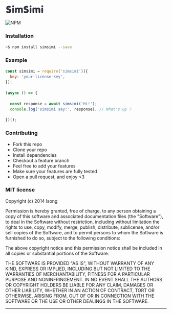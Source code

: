 ![SimSimi logo](./simsimi-logo.jpg)

![NPM](https://img.shields.io/badge/npm%20package-3.0.0-brightgreen?style=for-the-badge&logo=NPM&link=https%3A%2F%2Fbadge.fury.io%2Fjs%2Fsimsimi.png)

### Installation

```bash
~$ npm install simsimi --save
```

### Example

```js
const simsimi = require('simsimi')({
  key: 'your-license-key',
});

(async () => {

  const response = await simsimi('Hi!');
  console.log('simsimi say:', response); // What's up ?

})();
```

### Contributing
- Fork this repo
- Clone your repo
- Install dependencies
- Checkout a feature branch
- Feel free to add your features
- Make sure your features are fully tested
- Open a pull request, and enjoy <3

### MIT license
Copyright (c) 2014 lsong

Permission is hereby granted, free of charge, to any person obtaining a copy
of this software and associated documentation files (the &quot;Software&quot;), to deal
in the Software without restriction, including without limitation the rights
to use, copy, modify, merge, publish, distribute, sublicense, and/or sell
copies of the Software, and to permit persons to whom the Software is
furnished to do so, subject to the following conditions:

The above copyright notice and this permission notice shall be included in
all copies or substantial portions of the Software.

THE SOFTWARE IS PROVIDED &quot;AS IS&quot;, WITHOUT WARRANTY OF ANY KIND, EXPRESS OR
IMPLIED, INCLUDING BUT NOT LIMITED TO THE WARRANTIES OF MERCHANTABILITY,
FITNESS FOR A PARTICULAR PURPOSE AND NONINFRINGEMENT. IN NO EVENT SHALL THE
AUTHORS OR COPYRIGHT HOLDERS BE LIABLE FOR ANY CLAIM, DAMAGES OR OTHER
LIABILITY, WHETHER IN AN ACTION OF CONTRACT, TORT OR OTHERWISE, ARISING FROM,
OUT OF OR IN CONNECTION WITH THE SOFTWARE OR THE USE OR OTHER DEALINGS IN
THE SOFTWARE.

---
